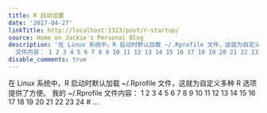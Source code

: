 ```yaml
---
title: R 启动设置
date: '2017-04-27'
linkTitle: http://localhost:1313/post/r-startup/
source: Home on Jackie's Personal Blog
description: '在 Linux 系统中，R 启动时默认加载 ~/.Rprofile 文件，这就为自定义多种 R 选项提供了方便。 我的 ~/.Rprofile
  文件内容： 1 2 3 4 5 6 7 8 9 10 11 12 13 14 15 16 17 18 19 20 21 22 23 24 # ...'
disable_comments: true
---
```

在 Linux 系统中，R 启动时默认加载 ~/.Rprofile 文件，这就为自定义多种 R 选项提供了方便。 我的 ~/.Rprofile 文件内容： 1 2 3 4 5 6 7 8 9 10 11 12 13 14 15 16 17 18 19 20 21 22 23 24 # ...